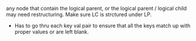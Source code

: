 any node that contain the logical parent, or the logical parent / logical child may need restructuring. Make sure LC is strctured under LP.
- Has to go thru each key val pair to ensure that all the keys match up with proper values or are left blank. 
